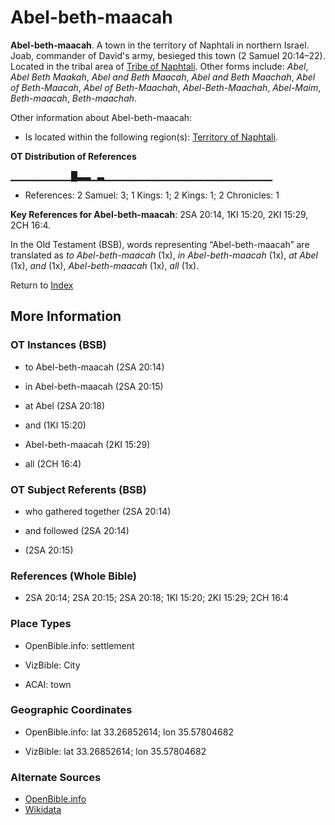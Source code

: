 # Abel-beth-maacah
**Abel-beth-maacah**. 
A town in the territory of Naphtali in northern Israel. Joab, commander of David's army, besieged this town (2 Samuel 20:14–22). 
Located in the tribal area of [Tribe of Naphtali](../../../groups/md/acai/Naphtali.md). 
Other forms include: 
*Abel*, *Abel Beth Maakah*, *Abel and Beth Maacah*, *Abel and Beth Maachah*, *Abel of Beth-Maacah*, *Abel of Beth-Maachah*, *Abel-Beth-Maachah*, *Abel-Maim*, *Beth-maacah*, *Beth-maachah*. 




Other information about Abel-beth-maacah:


* Is located within the following region(s): 
[Territory of Naphtali](TerritoryOfNaphtali.md). 


**OT Distribution of References**

▁▁▁▁▁▁▁▁▁█▃▃▁▃▁▁▁▁▁▁▁▁▁▁▁▁▁▁▁▁▁▁▁▁▁▁▁▁▁
* References: 2 Samuel: 3; 1 Kings: 1; 2 Kings: 1; 2 Chronicles: 1



**Key References for Abel-beth-maacah**: 
2SA 20:14, 1KI 15:20, 2KI 15:29, 2CH 16:4. 


In the Old Testament (BSB), words representing “Abel-beth-maacah” are translated as 
*to Abel-beth-maacah* (1x), *in Abel-beth-maacah* (1x), *at Abel* (1x), *and* (1x), *Abel-beth-maacah* (1x), *all* (1x). 




Return to [Index](00-Index.md)

## More Information

### OT Instances (BSB)

* to Abel-beth-maacah (2SA 20:14)

* in Abel-beth-maacah (2SA 20:15)

* at Abel (2SA 20:18)

* and (1KI 15:20)

* Abel-beth-maacah (2KI 15:29)

* all (2CH 16:4)



### OT Subject Referents (BSB)

* who gathered together (2SA 20:14)

* and followed (2SA 20:14)

*  (2SA 20:15)



### References (Whole Bible)

* 2SA 20:14; 2SA 20:15; 2SA 20:18; 1KI 15:20; 2KI 15:29; 2CH 16:4


### Place Types

* OpenBible.info: settlement

* VizBible: City

* ACAI: town



### Geographic Coordinates

* OpenBible.info: lat 33.26852614; lon 35.57804682

* VizBible: lat 33.26852614; lon 35.57804682



### Alternate Sources

* [OpenBible.info](https://www.openbible.info/geo/ancient/abffcaa)
* [Wikidata](http://www.wikidata.org/entity/Q2911724)



